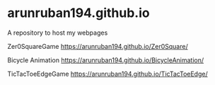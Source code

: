 # arunruban194.github.io
A repository to host my webpages

Zer0SquareGame      https://arunruban194.github.io/Zer0Square/

Bicycle Animation   https://arunruban194.github.io/BicycleAnimation/

TicTacToeEdgeGame   https://arunruban194.github.io/TicTacToeEdge/

